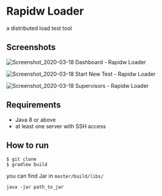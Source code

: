 # Rapidw Loader

a distributed load test tool

## Screenshots

![Screenshot_2020-03-18 Dashboard - Rapidw Loader](https://user-images.githubusercontent.com/24540979/76927734-c5fd4f00-691a-11ea-80dc-08b6e8937e95.png)

![Screenshot_2020-03-18 Start New Test - Rapidw Loader](https://user-images.githubusercontent.com/24540979/76927865-fb09a180-691a-11ea-875f-b17b914cb9bb.png)

![Screenshot_2020-03-18 Supervisors - Rapidw Loader](https://user-images.githubusercontent.com/24540979/76928094-74a18f80-691b-11ea-9153-4f11a544a29d.png)

## Requirements

- Java 8 or above
- at least one server with SSH access

## How to run

```shell script
$ git clone 
$ gradlew build
```
you can find Jar in `master/build/libs/`
```shell script
java -jar path_to_jar
```
